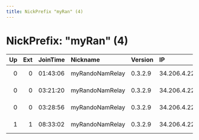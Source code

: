 ```yaml
---
title: NickPrefix "myRan" (4)
---
```


# NickPrefix: "myRan" (4)

|   Up |   Ext | JoinTime   | Nickname        | Version   | IP           | AS               | CC   |   ORp |   Dirp | OS    | Contact   |   eFamMembers |
|-----:|------:|:-----------|:----------------|:----------|:-------------|:-----------------|:-----|------:|-------:|:------|:----------|--------------:|
|    0 |     0 | 01:43:06   | myRandoNamRelay | 0.3.2.9   | 34.206.4.227 | Amazon.com, Inc. | us   |  9001 |   9030 | Linux | None      |             1 |
|    0 |     0 | 03:21:20   | myRandoNamRelay | 0.3.2.9   | 34.206.4.227 | Amazon.com, Inc. | us   |  9001 |      0 | Linux | None      |             1 |
|    0 |     0 | 03:28:56   | myRandoNamRelay | 0.3.2.9   | 34.206.4.227 | Amazon.com, Inc. | us   |  9000 |      0 | Linux | None      |             1 |
|    1 |     1 | 08:33:02   | myRandoNamRelay | 0.3.2.9   | 34.206.4.227 | Amazon.com, Inc. | us   |  9000 |      0 | Linux | None      |             1 |
